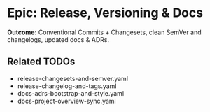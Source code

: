 # Epic: Release, Versioning & Docs

**Outcome:** Conventional Commits + Changesets, clean SemVer and changelogs, updated docs & ADRs.

## Related TODOs
- release-changesets-and-semver.yaml
- release-changelog-and-tags.yaml
- docs-adrs-bootstrap-and-style.yaml
- docs-project-overview-sync.yaml

